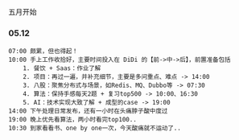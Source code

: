 五月开始

### 05.12

	07:00 颇累，但也得起！
	10:00 手上工作收拾好，主要时间投入在 DiDi 的【前->中->后】，前置准备包括
		1. 餐饮 + Saas：作业了解 
		2. 项目：再过一遍，并补充细节，主要是多问重点、难点 -> 14:00
		3. 八股：聚焦分布式与场景，如Redis、MQ、Dubbo等 -> 07:30
		4. 算法：保持手感每天2题 + 复习top500 -> 10:00、16:30
		5. AI：技术实现大致了解 + 成型的case -> 19:00
	14:00 下午处理日常发布，还有一小时在头痛脖子酸中度过
	19:00 晚上优先看算法，两小时看完top100..
	10:30 到家看看书、one by one一次，今天酸痛就不运动了..